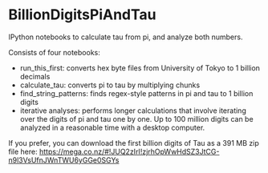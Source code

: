 BillionDigitsPiAndTau
=====================

IPython notebooks to calculate tau from pi, and analyze both numbers.

Consists of four notebooks:

* run_this_first: converts hex byte files from University of Tokyo to 1 billion decimals
* calculate_tau: converts pi to tau by multiplying chunks
* find_string_patterns: finds regex-style patterns in pi and tau to 1 billion digits
* iterative analyses: performs longer calculations that involve iterating over the digits of pi and tau one by one. Up to 100 million digits can be analyzed in a reasonable time with a desktop computer.

If you prefer, you can download the first billion digits of Tau as a 391 MB zip file here: https://mega.co.nz/#!JUQ2zIrI!zjrhOpWwHdSZ3JtCG-n9l3VsUfnJWnTWU6yGGe0SGYs
